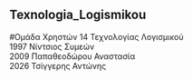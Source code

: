 ## Texnologia_Logismikou

#Ομάδα Χρηστών 14 Τεχνολογίας Λογισμικού<br />
1997 Νίντσιος Συμεών<br />
2009 Παπαθεοδώρου Αναστασία<br />
2026 Τσίγγερης Αντώνης<br />
